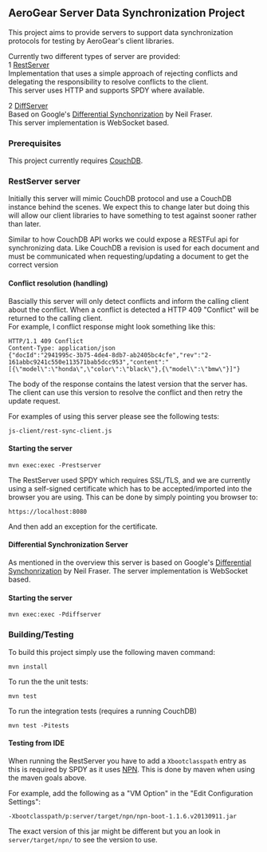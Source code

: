 ## AeroGear Server Data Synchronization Project
This project aims to provide servers to support data synchronization protocols for testing by AeroGear's client libraries.

Currently two different types of server are provided:  
1 [RestServer](#restserver)  
Implementation that uses a simple approach of rejecting conflicts and delegating the responsibility to resolve conflicts
to the client.   
This server uses HTTP and supports SPDY where available.  

2 [DiffServer](#diffserver)  
Based on Google's [Differential Synchonrization](http://research.google.com/pubs/pub35605.html) by
Neil Fraser.   
This server implementation is WebSocket based.  

### Prerequisites
This project currently requires [CouchDB](http://couchdb.apache.org/).

### RestServer server
<a name="restserver"></a>
Initially this server will mimic CouchDB protocol and use a CouchDB instance behind the scenes. We expect this to
change later but doing this will allow our client libraries to have something to test against sooner rather
than later.

Similar to how CouchDB API works we could expose a RESTFul api for synchronizing data. Like CouchDB a revision is used
for each document and must be communicated when requesting/updating a document to get the correct version

#### Conflict resolution (handling)
Bascially this server will only detect conflicts and inform the calling client about the conflict. When a conflict is
detected a HTTP 409 "Conflict" will be returned to the calling client.  
For example, I conflict response might look something like this:

    HTTP/1.1 409 Conflict
    Content-Type: application/json
    {"docId":"2941995c-3b75-4de4-8db7-ab2405bc4cfe","rev":"2-161abbc9241c550e113571bab5dcc953","content":"[{\"model\":\"honda\",\"color\":\"black\"},{\"model\":\"bmw\"}]"}
The body of the response contains the latest version that the server has. The client can use this version to resolve the
conflict and then retry the update request.

For examples of using this server please see the following tests:

    js-client/rest-sync-client.js

#### Starting the server

    mvn exec:exec -Prestserver

The RestServer used SPDY which requires SSL/TLS, and we are currently using a self-signed certificate which has to
be accepted/imported into the browser you are using. This can be done by simply pointing you browser to:

    https://localhost:8080

And then add an exception for the certificate.

#### Differential Synchronization Server
<a name="diffserver"></a>
As mentioned in the overview this server is based on Google's [Differential Synchonrization](http://research.google.com/pubs/pub35605.html)
by Neil Fraser. The server implementation is WebSocket based.

#### Starting the server
    mvn exec:exec -Pdiffserver


### Building/Testing
To build this project simply use the following maven command:

    mvn install

To run the the unit tests:

    mvn test

To run the integration tests (requires a running CouchDB)

    mvn test -Pitests


#### Testing from IDE
When running the RestServer you have to add a ```Xbootclasspath``` entry as this is required by SPDY as it uses
[NPN](http://wiki.eclipse.org/Jetty/Feature/NPN). This is done by maven when using the maven goals above.

For example, add the following as a "VM Option" in the "Edit Configuration Settings":

    -Xbootclasspath/p:server/target/npn/npn-boot-1.1.6.v20130911.jar

The exact version of this jar might be different but you an look in ```server/target/npn/``` to see the version to
use.

